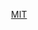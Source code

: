 <div align="center">

[MIT](https://github.com/Atlanta-K/Atlanta-K.github.io/blob/main/LICENSE)

</div>
